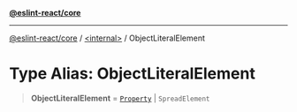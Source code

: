 [**@eslint-react/core**](../../README.md)

***

[@eslint-react/core](../../README.md) / [\<internal\>](../README.md) / ObjectLiteralElement

# Type Alias: ObjectLiteralElement

> **ObjectLiteralElement** = [`Property`](Property.md) \| `SpreadElement`
